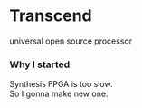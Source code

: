 # Transcend
universal open source processor

### Why I started
Synthesis FPGA is too slow.  
So I gonna make new one.
